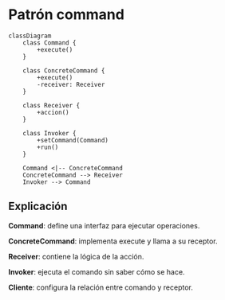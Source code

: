 # Patrón command

```mermaid
classDiagram
    class Command {
        +execute()
    }

    class ConcreteCommand {
        +execute()
        -receiver: Receiver
    }

    class Receiver {
        +accion()
    }

    class Invoker {
        +setCommand(Command)
        +run()
    }

    Command <|-- ConcreteCommand
    ConcreteCommand --> Receiver
    Invoker --> Command
```

## Explicación
**Command**: define una interfaz para ejecutar operaciones.

**ConcreteCommand**: implementa execute y llama a su receptor.

**Receiver**: contiene la lógica de la acción.

**Invoker**: ejecuta el comando sin saber cómo se hace.

**Cliente**: configura la relación entre comando y receptor.
